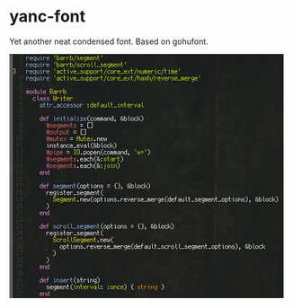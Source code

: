 # yanc-font

Yet another neat condensed font. Based on gohufont.

[![Screenshot](scrot_thumb.png)](https://raw.githubusercontent.com/jreinert/yanc-font/master/scrot.png)
